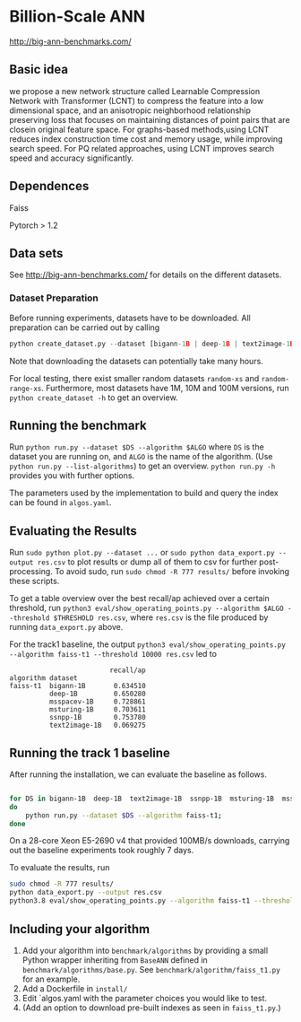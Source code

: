 # Billion-Scale ANN

<http://big-ann-benchmarks.com/>

## Basic idea 
we propose a new network structure called Learnable Compression Network with Transformer (LCNT) to  compress  the  feature  into  a  low  dimensional  space,  and an anisotropic neighborhood relationship preserving loss that focuses on maintaining distances of point pairs that are closein original feature space. For graphs-based methods,using LCNT reduces index construction time cost and memory usage, while improving search speed. For PQ related approaches, using LCNT improves search speed and accuracy significantly.

## Dependences

Faiss

Pytorch > 1.2

## Data sets

See <http://big-ann-benchmarks.com/> for details on the different datasets.

### Dataset Preparation

Before running experiments, datasets have to be downloaded. All preparation can be carried out by calling

```python
python create_dataset.py --dataset [bigann-1B | deep-1B | text2image-1B | ssnpp-1B | msturing-1B | msspacev-1B]
```

Note that downloading the datasets can potentially take many hours.

For local testing, there exist smaller random datasets `random-xs` and `random-range-xs`. 
Furthermore, most datasets have 1M, 10M and 100M versions, run `python create_dataset -h` to get an overview.


## Running the benchmark

Run `python run.py --dataset $DS --algorithm $ALGO` where `DS` is the dataset you are running on,
and `ALGO` is the name of the algorithm. (Use `python run.py --list-algorithms`) to get an overview.
`python run.py -h` provides you with further options.

The parameters used by the implementation to build and query the index can be found in `algos.yaml`.


## Evaluating the Results
Run `sudo python plot.py --dataset ...` or `sudo python data_export.py --output res.csv` to plot results or dump all of them to csv for further post-processing.
To avoid sudo, run `sudo chmod -R 777 results/` before invoking these scripts.

To get a table overview over the best recall/ap achieved over a certain threshold, run `python3 eval/show_operating_points.py --algorithm $ALGO --threshold $THRESHOLD res.csv`, where `res.csv` is the file produced by running `data_export.py` above.

For the track1 baseline, the output `python3 eval/show_operating_points.py --algorithm faiss-t1 --threshold 10000 res.csv` led to

```
                         recall/ap
algorithm dataset
faiss-t1  bigann-1B       0.634510
          deep-1B         0.650280
          msspacev-1B     0.728861
          msturing-1B     0.703611
          ssnpp-1B        0.753780
          text2image-1B   0.069275
```

## Running the track 1 baseline
After running the installation, we can evaluate the baseline as follows.

```bash

for DS in bigann-1B  deep-1B  text2image-1B  ssnpp-1B  msturing-1B  msspacev-1B;
do
    python run.py --dataset $DS --algorithm faiss-t1;
done
```

On a 28-core Xeon E5-2690 v4 that provided 100MB/s downloads, carrying out the baseline experiments took roughly 7 days.

To evaluate the results, run
```bash
sudo chmod -R 777 results/
python data_export.py --output res.csv
python3.8 eval/show_operating_points.py --algorithm faiss-t1 --threshold 10000
```

## Including your algorithm

1. Add your algorithm into `benchmark/algorithms` by providing a small Python wrapper inheriting from `BaseANN`  defined in `benchmark/algorithms/base.py`. See `benchmark/algorithm/faiss_t1.py` for an example.
2. Add a Dockerfile in `install/` 
3. Edit `algos.yaml with the parameter choices you would like to test.
4. (Add an option to download pre-built indexes as seen in `faiss_t1.py`.)

